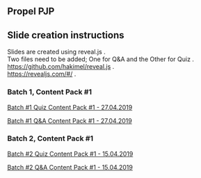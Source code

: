 ## Propel PJP

## Slide creation instructions

  Slides are created using reveal.js .  
  Two files need to be added; One for Q&A and the Other for Quiz .  
  https://github.com/hakimel/reveal.js .  
  https://revealjs.com/#/ .  

### Batch 1, Content Pack #1

[Batch #1 Quiz Content Pack #1 - 27.04.2019](https://yantrashala.github.io/propel-2019-pjp/quiz-cp1b1.html)

[Batch #1 Q&A Content Pack #1 - 27.04.2019](https://yantrashala.github.io/propel-2019-pjp/qna-cp1b1.html)

### Batch 2, Content Pack #1

[Batch #2 Quiz Content Pack #1 - 15.04.2019](https://yantrashala.github.io/propel-2019-pjp/quiz-cp1b2.html)

[Batch #2 Q&A Content Pack #1 - 15.04.2019](https://yantrashala.github.io/propel-2019-pjp/qna-cp1b2.html)
